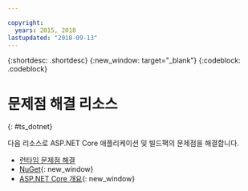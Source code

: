 ```yaml
---

copyright:
  years: 2015, 2018
lastupdated: "2018-09-13"
---
```


{:shortdesc: .shortdesc}
{:new_window: target="_blank"}
{:codeblock: .codeblock}

# 문제점 해결 리소스
{: #ts_dotnet}

다음 리소스로 ASP.NET Core 애플리케이션 및 빌드팩의 문제점을 해결합니다.

* [런타임 문제점 해결](runtimes-common/ts_runtimes.html#runtimes)
* [NuGet](https://docs.nuget.org/Consume/Overview){: new_window}
* [ASP.NET Core 개요](http://docs.asp.net/en/latest/conceptual-overview/aspnet.html){: new_window}
